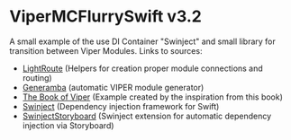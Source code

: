 # ViperMCFlurrySwift v3.2

A small example of the use DI Container "Swinject" and small library for transition between Viper Modules. Links to sources:

* [LightRoute](https://github.com/SpectralDragon/LightRoute) (Helpers for creation proper module connections and routing)
* [Generamba](https://github.com/rambler-digital-solutions/Generamba) (automatic VIPER module generator) 
* [The Book of Viper](https://github.com/rambler-digital-solutions/The-Book-of-VIPER) (Example created by the inspiration from this book) 
* [Swinject](https://github.com/Swinject/Swinject) (Dependency injection framework for Swift)
* [SwinjectStoryboard](https://github.com/Swinject/SwinjectStoryboard) (Swinject extension for automatic dependency injection via Storyboard)

